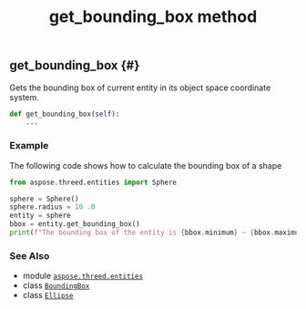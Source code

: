 ﻿---
title: get_bounding_box method
second_title: Aspose.3D for Python via .NET API References
description: 
type: docs
weight: 30
url: /aspose.threed.entities/ellipse/get_bounding_box/
is_root: false
---

## get_bounding_box {#}

Gets the bounding box of current entity in its object space coordinate system.



```python
def get_bounding_box(self):
    ...
```



### Example 


The following code shows how to calculate the bounding box of a shape

```python
from aspose.threed.entities import Sphere

sphere = Sphere()
sphere.radius = 10 .0
entity = sphere
bbox = entity.get_bounding_box()
print(f"The bounding box of the entity is {bbox.minimum} ~ {bbox.maximum}")

```



### See Also
* module [`aspose.threed.entities`](../../)
* class [`BoundingBox`](/3d/python-net/aspose.threed.utilities/boundingbox)
* class [`Ellipse`](/3d/python-net/aspose.threed.entities/ellipse)
